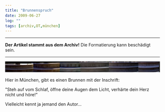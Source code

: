 ```yaml
---
title: "Brunnenspruch"
date: 2009-06-27
log: ""
tags: [archiv,OT,münchen]
---
```

<hr><b>Der Artikel stammt aus dem Archiv!</b> Die Formatierung kann beschädigt sein.<hr>

![brunneninschrift_in_mueenchen.jpg](brunneninschrift_in_mueenchen.jpg)

Hier in München, gibt es einen Brunnen mit der Inschrift:

"Steh auf vom Schlaf, öffne deine Augen dem Licht, verhärte dein Herz nicht und höre!"

Vielleicht kennt ja jemand den Autor...
<!--break-->

